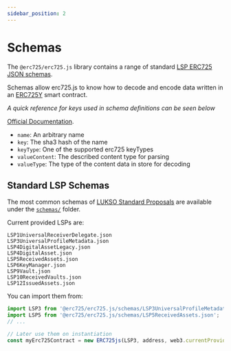 ```yaml
---
sidebar_position: 2
---
```


# Schemas

The `@erc725/erc725.js` library contains a range of standard [LSP ERC725 JSON schemas](https://github.com/lukso-network/LIPs/blob/main/LSPs/LSP-2-ERC725YJSONSchema.md).

Schemas allow erc725.js to know how to decode and encode data written in an [ERC725Y](https://eips.ethereum.org/EIPS/eip-725) smart contract.

_A quick reference for keys used in schema definitions can be seen below_

[Official Documentation](https://github.com/lukso-network/LIPs/blob/master/LSPs/LSP-2-ERC725YJSONSchema.md).

- `name`: An arbitrary name
- `key`: The sha3 hash of the name
- `keyType`: One of the supported erc725 keyTypes
- `valueContent`: The described content type for parsing
- `valueType`: The type of the content data in store for decoding

## Standard LSP Schemas

The most common schemas of [LUKSO Standard Proposals](https://github.com/lukso-network/LIPs/tree/main/LSPs) are available under the [`schemas/`](https://github.com/ERC725Alliance/erc725.js/tree/develop/schemas) folder.

Current provided LSPs are:

```
LSP1UniversalReceiverDelegate.json
LSP3UniversalProfileMetadata.json
LSP4DigitalAssetLegacy.json
LSP4DigitalAsset.json
LSP5ReceivedAssets.json
LSP6KeyManager.json
LSP9Vault.json
LSP10ReceivedVaults.json
LSP12IssuedAssets.json
```

You can import them from:

```js
import LSP3 from '@erc725/erc725.js/schemas/LSP3UniversalProfileMetadata.json';
import LSP5 from '@erc725/erc725.js/schemas/LSP5ReceivedAssets.json';
// ...

// Later use them on instantiation
const myErc725Contract = new ERC725js(LSP3, address, web3.currentProvider);
```
